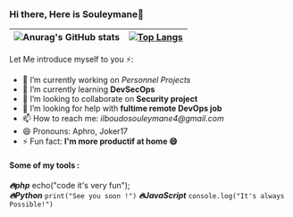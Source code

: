 ### Hi there, Here is Souleymane👋

| ![Anurag's GitHub stats](https://github-readme-stats.vercel.app/api?username=JokerAphro17&show_icons=true&theme=dracula) | [![Top Langs](https://github-readme-stats.vercel.app/api/top-langs/?username=JokerAphro17&layout=compact&show_icons=true&theme=dracula)](https://github.com/anuraghazra/github-readme-stats) |
| ------------------------------------------------------------------------------------------------------------------------ | -------------------------------------------------------------------------------------------------------------------------------------------------------------------------------------------- |

Let Me introduce myself to you ⚡:

- 🔭 I’m currently working on _Personnel Projects_
- 🌱 I’m currently learning **DevSecOps**
- 👯 I’m looking to collaborate on **Security project**
- 🤔 I’m looking for help with **fultime remote DevOps job**
- 📫 How to reach me: _ilboudosouleymane4@gmail.com_
- 😄 Pronouns: Aphro, Joker17
- ⚡ Fun fact: **I'm more productif at home 😄**

#### Some of my tools :
**_🔥php_** echo("code it's very fun");                                           
**_🔥Python_**
`print("See you soon !")`
**_🔥JavaScript_**
`console.log("It's always Possible!")`
